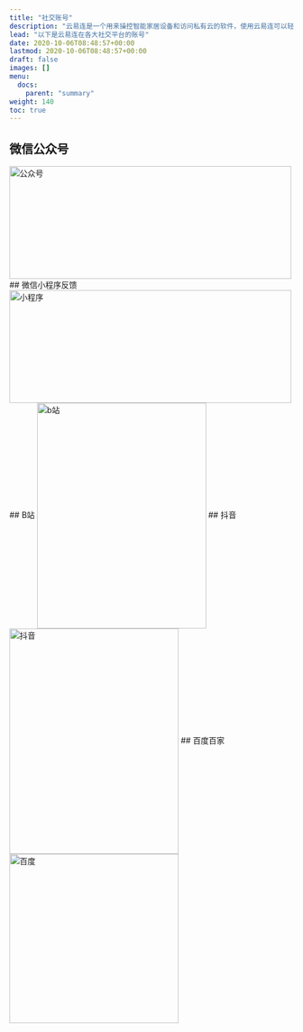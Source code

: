 ```yaml
---
title: "社交账号"
description: "云易连是一个用来操控智能家居设备和访问私有云的软件，使用云易连可以轻易访问远程的设备和服务"
lead: "以下是云易连在各大社交平台的账号"
date: 2020-10-06T08:48:57+00:00
lastmod: 2020-10-06T08:48:57+00:00
draft: false
images: []
menu:
  docs:
    parent: "summary"
weight: 140
toc: true
---
```

 
## 微信公众号  
 <img src="/images/qr/公众号.png" width = "500" height = "200" alt="公众号" align=center >  
## 微信小程序反馈  
 <img src="/images/qr/小程序.png" width = "500" height = "200" alt="小程序" align=center >  
## B站  
 <img src="/images/qr/b站.jpg" width = "300" height = "400" alt="b站" align=center >  
## 抖音  
 <img src="/images/qr/抖音.jpg" width = "300" height = "400" alt="抖音" align=center >   
## 百度百家  
 <img src="/images/qr/百度.jpg" width = "300" height = "300" alt="百度" align=center > 
